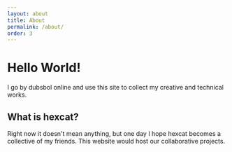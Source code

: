 ```yaml
---
layout: about
title: About
permalink: /about/
order: 3
---
```

Hello World!
===

I go by dubsbol online and use this site to collect my creative and technical works.

What is hexcat?
---

Right now it doesn't mean anything, but one day I hope hexcat becomes a collective of my friends. This website would host our collaborative projects.
